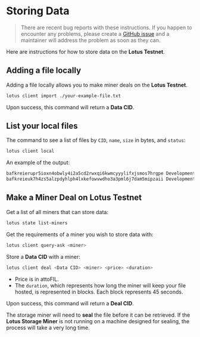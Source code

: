# Storing Data

> There are recent bug reports with these instructions. If you happen to
> encounter any problems, please create a
> [GitHub issue](https://github.com/filecoin-project/lotus/issues/new) and a
> maintainer will address the problem as soon as they can.

Here are instructions for how to store data on the **Lotus Testnet**.

## Adding a file locally

Adding a file locally allows you to make miner deals on the **Lotus Testnet**.

```sh
lotus client import ./your-example-file.txt
```

Upon success, this command will return a **Data CID**.

## List your local files

The command to see a list of files by `CID`, `name`, `size` in bytes, and
`status`:

```sh
lotus client local
```

An example of the output:

```sh
bafkreierupr5ioxn4obwly4i2a5cd2rwxqi6kwmcyyylifxjsmos7hrgpe Development/sample-1.txt 2332 ok
bafkreieuk7h4zs5alzpdyhlph4lxkefowvwdho3a3pml6j7dam5mipzaii Development/sample-2.txt 30618 ok
```

## Make a Miner Deal on Lotus Testnet

Get a list of all miners that can store data:

```sh
lotus state list-miners
```

Get the requirements of a miner you wish to store data with:

```sh
lotus client query-ask <miner>
```

Store a **Data CID** with a miner:

```sh
lotus client deal <Data CID> <miner> <price> <duration>
```

- Price is in attoFIL.
- The `duration`, which represents how long the miner will keep your file
  hosted, is represented in blocks. Each block represents 45 seconds.

Upon success, this command will return a **Deal CID**.

The storage miner will need to **seal** the file before it can be retrieved. If
the **Lotus Storage Miner** is not running on a machine designed for sealing,
the process will take a very long time.
